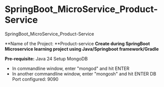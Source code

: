 # SpringBoot_MicroService_Product-Service
SpringBoot_MicroService_Product-Service

**Name of the Project: **Product-service
**Create during SpringBoot Microservice learning project using Java/Springboot framework/Gradle**

**Pre-requisite:**
Java 24
Setup MongoDB
- In commandline window, enter "mongod" and hit ENTER
- In another commandline window, enter "mongosh" and hit ENTER
DB Port configured: 9090
